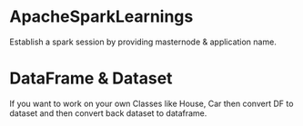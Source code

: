 # ApacheSparkLearnings
Establish a spark session by providing masternode & application name.

# DataFrame & Dataset
If you want to work on your own Classes like House, Car then convert DF to dataset and then convert back dataset to dataframe.
